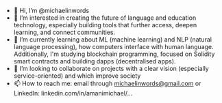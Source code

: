 - 👋 Hi, I’m @michaelinwords
- 👀 I’m interested in creating the future of language and education technology, especially building tools that further access, deepen learning, and connect communities.
- 🌱 I’m currently learning about ML (machine learning) and NLP (natural language processing), how computers interface with human language.  Additionally, I'm studying blockchain programming, focused on Solidity smart contracts and building dapps (decentralised apps).
- 💞️ I’m looking to collaborate on projects with a clear vision (especially service-oriented) and which improve society
- 📫 How to reach me: email through michaelinwords@gmail.com or LinkedIn: linkedin.com/in/amanimichael/...

<!---
michaelinwords/michaelinwords is a ✨ special ✨ repository because its `README.md` (this file) appears on your GitHub profile.
You can click the Preview link to take a look at your changes.
--->
